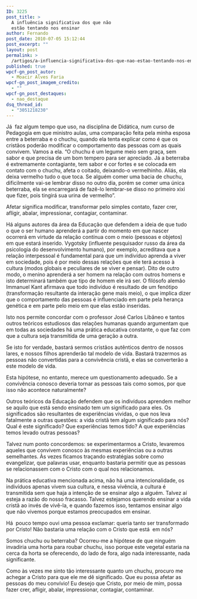 ```yaml
---
ID: 3225
post_title: >
  A influência significativa dos que não
  estão tentando nos ensinar
author: Fernando
post_date: 2010-07-05 15:12:44
post_excerpt: ""
layout: post
permalink: >
  /artigos/a-influencia-significativa-dos-que-nao-estao-tentando-nos-ensinar
published: true
wpcf-gn_post_autor:
  - Moacir Alves Faria
wpcf-gn_post_imagem_credito:
  - ""
wpcf-gn_post_destaques:
  - nao_destaque
dsq_thread_id:
  - "3051218230"
---
```

Já  faz algum tempo que uso, na disciplina de Didática, num curso de Pedagogia em que ministro aulas, uma comparação feita pela minha esposa entre a beterraba e o chuchu, quando ela tenta explicar como é que os cristãos poderão modificar o comportamento das pessoas com as quais convivem. Vamos a ela. “O chuchu é um legume meio sem graça, sem sabor e que precisa de um bom tempero para ser apreciado. Já a beterraba é extremamente contagiante, tem sabor e cor fortes e se colocada em contato com o chuchu, afeta o coitado, deixando-o vermelhinho. Aliás, ela deixa vermelho tudo o que toca. Se alguém comer uma bacia de chuchu, dificilmente vai-se lembrar disso no outro dia, porém se comer uma única beterraba, ela se encarregará de fazê-lo lembrar-se disso no primeiro xixi que fizer, pois tingirá sua urina de vermelho”.

Afetar significa modificar, transformar pelo simples contato, fazer crer, afligir, abalar, impressionar, contagiar, contaminar.

Há alguns autores da área da Educação que defendem a ideia de que tudo o que o ser humano aprenderá a partir do momento em que nascer ocorrerá em virtude da relação contínua com o meio (pessoas e objetos) em que estará inserido. Vygotsky (influente pesquisador russo da área da psicologia do desenvolvimento humano), por exemplo, acreditava que a relação interpessoal é fundamental para que um indivíduo aprenda a viver em sociedade, pois é por meio dessas relações que ele terá acesso à cultura (modos globais e peculiares de se viver e pensar). Dito de outro modo, o menino aprenderá a ser homem na relação com outros homens e isto determinará também que tipo de homem ele irá ser. O filósofo alemão Immanuel Kant afirmava que todo indivíduo é resultado de um fenótipo (transformação resultante da interação gene mais meio), o que implica dizer que o comportamento das pessoas é influenciado em parte pela herança genética e em parte pelo meio em que elas estão inseridas.

Isto nos permite concordar com o professor José Carlos Libâneo e tantos outros teóricos estudiosos das relações humanas quando argumentam que em todas as sociedades há uma prática educativa constante, o que faz com que a cultura seja transmitida de uma geração a outra.

Se isto for verdade, bastará sermos cristãos autênticos dentro de nossos lares, e nossos filhos aprenderão tal modelo de vida. Bastará trazermos as pessoas não convertidas para a convivência cristã, e elas se converterão a este modelo de vida.

Esta hipótese, no entanto, merece um questionamento adequado. Se a convivência conosco deveria tornar as pessoas tais como somos, por que isso não acontece naturalmente?

Outros teóricos da Educação defendem que os indivíduos aprendem melhor se aquilo que está sendo ensinado tem um significado para eles. Os significados são resultantes de experiências vividas, o que nos leva fatalmente a outras questões: a vida cristã tem algum significado para nós? Qual é este significado? Que experiências temos tido? A que experiências temos levado outras pessoas?

Talvez num ponto concordemos: se experimentarmos a Cristo, levaremos aqueles que convivem conosco às mesmas experiências ou a outras semelhantes. Às vezes ficamos traçando estratégias sobre como evangelizar, que palavras usar, enquanto bastaria permitir que as pessoas se relacionassem com o Cristo com o qual nos relacionamos.

Na prática educativa mencionada acima, não há uma intencionalidade, os indivíduos apenas vivem sua cultura, e nessa vivência, a cultura é transmitida sem que haja a intenção de se ensinar algo a alguém. Talvez aí esteja a razão do nosso fracasso. Talvez estejamos querendo ensinar a vida cristã ao invés de vivê-la, e quando fazemos isso, tentamos ensinar algo que não vivemos porque estamos preocupados em ensinar.

Há  pouco tempo ouvi uma pessoa exclamar: queria tanto ser transformado por Cristo! Não bastaria uma relação com o Cristo que está  em nós?

Somos chuchu ou beterraba? Ocorreu-me a hipótese de que ninguém invadiria uma horta para roubar chuchu, isso porque este vegetal estaria na cerca da horta se oferecendo, do lado de fora, algo nada interessante, nada significante.

Como às vezes me sinto tão interessante quanto um chuchu, procuro me achegar a Cristo para que ele me dê significado. Que eu possa afetar as pessoas do meu convívio! Eu desejo que Cristo, por meio de mim, possa fazer crer, afligir, abalar, impressionar, contagiar, contaminar.
